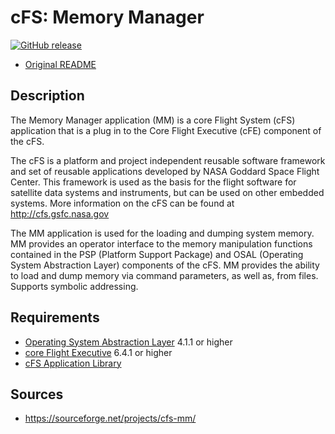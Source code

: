 # cFS: Memory Manager

[![GitHub release](https://img.shields.io/github/release/yusend/cfs-mm.svg)](https://github.com/yusend/cfs-mm/releases)

* [Original README](cfs-mm-app-OSS-readme.txt)

## Description

The Memory Manager application (MM) is a core Flight System (cFS) application
that is a plug in to the Core Flight Executive (cFE) component of the cFS.

The cFS is a platform and project independent reusable software framework and
set of reusable applications developed by NASA Goddard Space Flight Center. This
framework is used as the basis for the flight software for satellite data
systems and instruments, but can be used on other embedded systems. More
information on the cFS can be found at http://cfs.gsfc.nasa.gov

The MM application is used for the loading and dumping system memory. MM
provides an operator interface to the memory manipulation functions contained in
the PSP (Platform Support Package) and OSAL (Operating System Abstraction Layer)
components of the cFS. MM provides the ability to load and dump memory via
command parameters, as well as, from files. Supports symbolic addressing.

## Requirements

* [Operating System Abstraction Layer][osal] 4.1.1 or higher
* [core Flight Executive][cfe] 6.4.1 or higher
* [cFS Application Library][cfs_lib]

## Sources

* https://sourceforge.net/projects/cfs-mm/

[osal]: https://github.com/yusend/osal
[cfe]: https://github.com/yusend/coreflightexec
[cfs_lib]: https://github.com/yusend/cfs_lib
